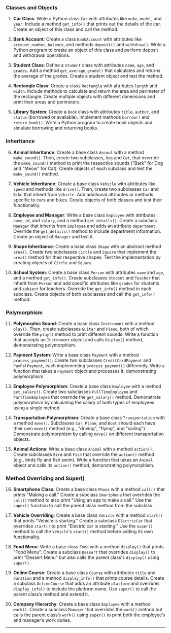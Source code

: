 
### **Classes and Objects**

1. **Car Class**: Write a Python class `Car` with attributes like `make`, `model`, and `year`. Include a method `get_info()` that prints out the details of the car. Create an object of this class and call the method.

2. **Bank Account**: Create a class `BankAccount` with attributes like `account_number`, `balance`, and methods `deposit()` and `withdraw()`. Write a Python program to create an object of this class and perform deposit and withdrawal operations.

3. **Student Class**: Define a `Student` class with attributes `name`, `age`, and `grades`. Add a method `get_average_grade()` that calculates and returns the average of the grades. Create a student object and test the method.

4. **Rectangle Class**: Create a class `Rectangle` with attributes `length` and `width`. Include methods to calculate and return the area and perimeter of the rectangle. Create multiple objects with different dimensions and print their areas and perimeters.

5. **Library System**: Create a `Book` class with attributes `title`, `author`, and `status` (borrowed or available). Implement methods `borrow()` and `return_book()`. Write a Python program to create book objects and simulate borrowing and returning books.

### **Inheritance**

6. **Animal Inheritance**: Create a base class `Animal` with a method `make_sound()`. Then, create two subclasses, `Dog` and `Cat`, that override the `make_sound()` method to print the respective sounds ("Bark" for Dog and "Meow" for Cat). Create objects of each subclass and test the `make_sound()` method.

7. **Vehicle Inheritance**: Create a base class `Vehicle` with attributes like `speed` and methods like `drive()`. Then, create two subclasses `Car` and `Bike` that inherit from `Vehicle`. Add additional attributes or methods specific to cars and bikes. Create objects of both classes and test their functionality.

8. **Employee and Manager**: Write a base class `Employee` with attributes `name`, `id`, and `salary`, and a method `get_details()`. Create a subclass `Manager` that inherits from `Employee` and adds an attribute `department`. Override the `get_details()` method to include department information. Create an object of `Manager` and test it.

9. **Shape Inheritance**: Create a base class `Shape` with an abstract method `area()`. Create two subclasses `Circle` and `Square` that implement the `area()` method for their respective shapes. Test the implementation by creating objects of `Circle` and `Square`.

10. **School System**: Create a base class `Person` with attributes `name` and `age`, and a method `get_info()`. Create subclasses `Student` and `Teacher` that inherit from `Person` and add specific attributes like `grades` for students and `subject` for teachers. Override the `get_info()` method in each subclass. Create objects of both subclasses and call the `get_info()` method.

### **Polymorphism**

11. **Polymorphic Sound**: Create a base class `Instrument` with a method `play()`. Then, create subclasses `Guitar` and `Piano`, both of which override the `play()` method to print different sounds. Write a function that accepts an `Instrument` object and calls its `play()` method, demonstrating polymorphism.

12. **Payment System**: Write a base class `Payment` with a method `process_payment()`. Create two subclasses `CreditCardPayment` and `PayPalPayment`, each implementing `process_payment()` differently. Write a function that takes a `Payment` object and processes it, demonstrating polymorphism.

13. **Employee Polymorphism**: Create a base class `Employee` with a method `get_salary()`. Create two subclasses `FullTimeEmployee` and `PartTimeEmployee` that override the `get_salary()` method. Demonstrate polymorphism by calculating the salary of both types of employees using a single method.

14. **Transportation Polymorphism**: Create a base class `Transportation` with a method `move()`. Subclasses `Car`, `Plane`, and `Boat` should each have their own `move()` method (e.g., "driving", "flying", and "sailing"). Demonstrate polymorphism by calling `move()` on different transportation objects.

15. **Animal Actions**: Write a base class `Animal` with a method `action()`. Create subclasses `Bird` and `Fish` that override the `action()` method (e.g., birds fly and fish swim). Write a function that takes an `Animal` object and calls its `action()` method, demonstrating polymorphism.

### **Method Overriding and Super()**

16. **Smartphone Class**: Create a base class `Phone` with a method `call()` that prints "Making a call." Create a subclass `Smartphone` that overrides the `call()` method to also print "Using an app to make a call." Use the `super()` function to call the parent class method from the subclass.

17. **Vehicle Overriding**: Create a base class `Vehicle` with a method `start()` that prints "Vehicle is starting." Create a subclass `ElectricCar` that overrides `start()` to print "Electric car is starting." Use the `super()` method to call the `Vehicle`'s `start()` method before adding its own functionality.

18. **Food Menu**: Write a base class `Food` with a method `display()` that prints "Food Menu". Create a subclass `Dessert` that overrides `display()` to print "Dessert Menu" but also calls the parent class's `display()` using `super()`.

19. **Online Course**: Create a base class `Course` with attributes `title` and `duration` and a method `display_info()` that prints course details. Create a subclass `OnlineCourse` that adds an attribute `platform` and overrides `display_info()` to include the platform name. Use `super()` to call the parent class’s method and extend it.

20. **Company Hierarchy**: Create a base class `Employee` with a method `work()`. Create a subclass `Manager` that overrides the `work()` method but calls the parent class’s `work()` using `super()` to print both the employee’s and manager’s work duties.

---
